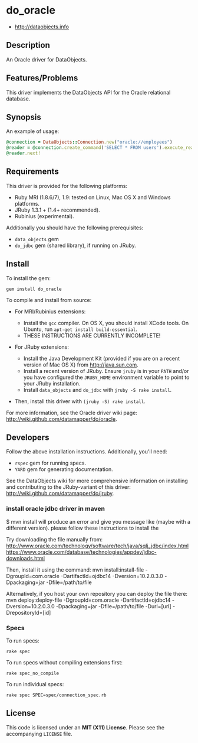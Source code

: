 # do_oracle

* <http://dataobjects.info>

## Description

An Oracle driver for DataObjects.

## Features/Problems

This driver implements the DataObjects API for the Oracle relational database.

## Synopsis

An example of usage:

```ruby
@connection = DataObjects::Connection.new("oracle://employees")
@reader = @connection.create_command('SELECT * FROM users').execute_reader
@reader.next!
```

## Requirements

This driver is provided for the following platforms:
 * Ruby MRI (1.8.6/7), 1.9: tested on Linux, Mac OS X and Windows platforms.
 * JRuby 1.3.1 + (1.4+ recommended).
 * Rubinius (experimental).

Additionally you should have the following prerequisites:
 * `data_objects` gem
 * `do_jdbc` gem (shared library), if running on JRuby.

## Install

To install the gem:

    gem install do_oracle

To compile and install from source:

* For MRI/Rubinius extensions:
  * Install the `gcc` compiler. On OS X, you should install XCode tools. On
    Ubuntu, run `apt-get install build-essential`.
  * THESE INSTRUCTIONS ARE CURRENTLY INCOMPLETE!

 * For JRuby extensions:
   * Install the Java Development Kit (provided if you are
     on a recent version of Mac OS X) from <http://java.sun.com>.
   * Install a recent version of JRuby. Ensure `jruby` is in your `PATH` and/or
     you have configured the `JRUBY_HOME` environment variable to point to your
     JRuby installation.
   * Install `data_objects` and `do_jdbc` with `jruby -S rake install`.

 * Then, install this driver with `(jruby -S) rake install`.

For more information, see the Oracle driver wiki page:
<http://wiki.github.com/datamapper/do/oracle>.

## Developers

Follow the above installation instructions. Additionally, you'll need:
  * `rspec` gem for running specs.
  * `YARD` gem for generating documentation.

See the DataObjects wiki for more comprehensive information on installing and
contributing to the JRuby-variant of this driver:
<http://wiki.github.com/datamapper/do/jruby>.

### install oracle jdbc driver in maven

$ mvn install
will produce an error and give you message like (maybe with a different version). please follow these instructions to install the

  Try downloading the file manually from:
      http://www.oracle.com/technology/software/tech/java/sqlj_jdbc/index.html
  https://www.oracle.com/database/technologies/appdev/jdbc-downloads.html

  Then, install it using the command:
      mvn install:install-file -DgroupId=com.oracle -DartifactId=ojdbc14 -Dversion=10.2.0.3.0 -Dpackaging=jar -Dfile=/path/to/file

  Alternatively, if you host your own repository you can deploy the file there:
      mvn deploy:deploy-file -DgroupId=com.oracle -DartifactId=ojdbc14 -Dversion=10.2.0.3.0 -Dpackaging=jar -Dfile=/path/to/file -Durl=[url] -DrepositoryId=[id]

### Specs

To run specs:

    rake spec

To run specs without compiling extensions first:

    rake spec_no_compile

To run individual specs:

    rake spec SPEC=spec/connection_spec.rb

## License

This code is licensed under an **MIT (X11) License**. Please see the
accompanying `LICENSE` file.
